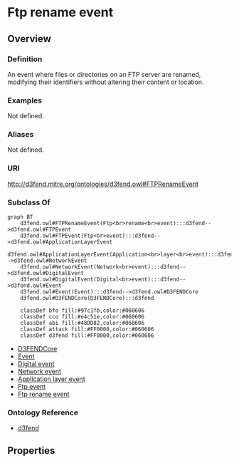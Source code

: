 # Ftp rename event

## Overview

### Definition
An event where files or directories on an FTP server are renamed, modifying their identifiers without altering their content or location.

### Examples
Not defined.

### Aliases
Not defined.

### URI
http://d3fend.mitre.org/ontologies/d3fend.owl#FTPRenameEvent

### Subclass Of
```mermaid
graph BT
    d3fend.owl#FTPRenameEvent(Ftp<br>rename<br>event):::d3fend-->d3fend.owl#FTPEvent
    d3fend.owl#FTPEvent(Ftp<br>event):::d3fend-->d3fend.owl#ApplicationLayerEvent
    d3fend.owl#ApplicationLayerEvent(Application<br>layer<br>event):::d3fend-->d3fend.owl#NetworkEvent
    d3fend.owl#NetworkEvent(Network<br>event):::d3fend-->d3fend.owl#DigitalEvent
    d3fend.owl#DigitalEvent(Digital<br>event):::d3fend-->d3fend.owl#Event
    d3fend.owl#Event(Event):::d3fend-->d3fend.owl#D3FENDCore
    d3fend.owl#D3FENDCore(D3FENDCore):::d3fend
    
    classDef bfo fill:#97c1fb,color:#060606
    classDef cco fill:#e4c51e,color:#060606
    classDef abi fill:#48DD82,color:#060606
    classDef attack fill:#FF0000,color:#060606
    classDef d3fend fill:#FF0000,color:#060606
```

- [D3FENDCore](/docs/ontology/reference/model/D3FENDCore/D3FENDCore.md)
- [Event](/docs/ontology/reference/model/D3FENDCore/Event/Event.md)
- [Digital event](/docs/ontology/reference/model/D3FENDCore/Event/Digital%20event/Digital%20event.md)
- [Network event](/docs/ontology/reference/model/D3FENDCore/Event/Digital%20event/Network%20event/Network%20event.md)
- [Application layer event](/docs/ontology/reference/model/D3FENDCore/Event/Digital%20event/Network%20event/Application%20layer%20event/Application%20layer%20event.md)
- [Ftp event](/docs/ontology/reference/model/D3FENDCore/Event/Digital%20event/Network%20event/Application%20layer%20event/Ftp%20event/Ftp%20event.md)
- [Ftp rename event](/docs/ontology/reference/model/D3FENDCore/Event/Digital%20event/Network%20event/Application%20layer%20event/Ftp%20event/Ftp%20rename%20event/Ftp%20rename%20event.md)


### Ontology Reference
- [d3fend](http://d3fend.mitre.org/ontologies/d3fend.owl#)

## Properties
